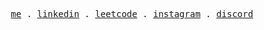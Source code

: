 <p align="center">
  <samp>
    <a href="https://hc-b666me-bobbys-projects-8a5a6d30.vercel.app/">me</a> .
<!--     <a href="https://hc-b666me-bobbys-projects-8a5a6d30.vercel.app/projects">projects</a> . -->
    <a href="https://www.linkedin.com/in/muhammadbobur-abdukarimov-131362243">linkedin</a> .
    <a href="https://leetcode.com/u/hc-b666">leetcode</a> .
    <a href="https://www.instagram.com/hc_b666">instagram</a> .
    <a href="https://discord.com/users/1239424605534421022">discord</a> 
  </samp>
</p>
<!-- <h6 align="center">
  <samp>
    [HTML] .
    [CSS] .
    [SCSS] .
    [JavaScript] .
    [TypeScript] .
    [React] .
    [Redux] .
    [Next] 
  </samp>
</h6> -->
<!-- <h6 align="center">
  <samp>
    [Node] .
    [Express] .
    [Go] .
    [MySQL] .
    [SQLite]
  </samp>
</h6> -->

